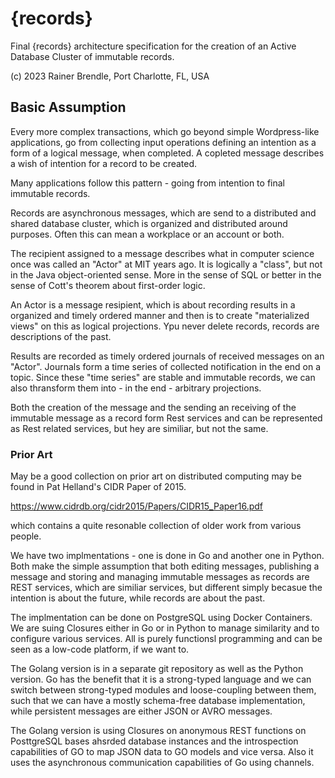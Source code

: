 # {records}
Final {records} architecture specification for the creation of an Active Database Cluster of immutable records.

(c) 2023 Rainer Brendle, Port Charlotte, FL, USA

## Basic Assumption
Every more complex transactions, which go beyond simple Wordpress-like applications, go from collecting input operations defining an intention as a form of a logical message, when completed. A copleted message describes a wish of intention for a record to be created.

Many applications follow this pattern - going from intention to final immutable records. 

Records are asynchronous messages, which are send to a distributed and shared database cluster, which is organized and distributed around purposes. Often this can mean a workplace or an account or both. 

The recipient assigned to a message describes what in computer science once was called an "Actor" at MIT years ago. It is logically a "class", but not in the Java object-oriented sense. More in the sense of SQL or better in the sense of Cott's theorem about first-order logic.  

An Actor is a message resipient, which is about recording results in a organized and timely ordered manner and then is to create "materialized views" on this as logical projections. Ypu never delete records, records are descriptions of the past. 

Results are recorded as timely ordered journals of received messages on an "Actor". Journals form a time series of collected notification in the end on a topic. Since these "time series" are stable and immutable records, we can also thransform them into - in the end - arbitrary projections. 

Both the creation of the message and the sending an receiving of the immutable message as a record form Rest services and can be represented as Rest related services, but hey are similiar, but not the same.  

### Prior Art
May be a good collection on prior art on distributed computing may be found in Pat Helland's CIDR Paper of 2015.

https://www.cidrdb.org/cidr2015/Papers/CIDR15_Paper16.pdf

which contains a quite resonable collection of older work from various people.

We have two implmentations - one is done in Go and another one in Python. Both make the simple assumption that both editing messages, publishing a message and storing and managing immutable messages as records are REST services, which are similiar services, but different simply becasue the intention is about the future, while records are about the past.  

The implmentation can be done on PostgreSQL using Docker Containers. We are suing Closures either in Go or in Python to manage similarity and to configure various services. All is purely functionsl programming and can be seen as a low-code platform, if we want to.

The Golang version is in a separate git repository as well as the Python version.
Go has the benefit that it is a strong-typed language and we can switch between strong-typed modules and loose-coupling between them, such that we can have a mostly schema-free database implementation, while persistent messages are either JSON or AVRO messages. 

The Golang version is using Closures on anonymous REST functions on PosttgreSQL bases ahsrded database instances and the introspection capabilities of GO to map JSON data to GO models and vice versa. Also it uses the asynchronous communication capabilities of Go using channels.

